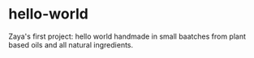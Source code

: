 # hello-world
Zaya's first project: hello world
handmade in small baatches from plant based oils and all natural ingredients.
